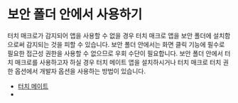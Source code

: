 # 보안 폴더 안에서 사용하기
터치 매크로가 감지되어 앱을 사용할 수 없을 경우 터치 매크로 앱을 보안 폴더에 설치함으로써 감지되는 것을 피할 수 있습니다. 보안 폴더 안에서는 화면 클릭 기능에 필수로 필요한 접근성 권한을 사용할 수 없으므로 우회 수단이 필요합니다. 보안 폴더 안에서 터치 매크로를 사용하고자 하실 경우 터치 메이트 앱을 설치하시거나 터치 매크로 터치 권한 옵션에서 개발자 옵션을 사용하는 방법이 있습니다.
 * [터치 메이트](../TouchMate/README.md)
 * 
